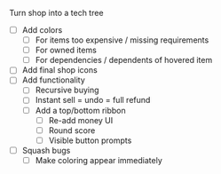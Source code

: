 Turn shop into a tech tree
- [ ] Add colors
	- [ ] For items too expensive / missing requirements
	- [ ] For owned items
	- [ ] For dependencies / dependents of hovered item
- [ ] Add final shop icons
- [ ] Add functionality
	- [ ] Recursive buying
	- [ ] Instant sell = undo = full refund
	- [ ] Add a top/bottom ribbon
		- [ ] Re-add money UI
		- [ ] Round score
		- [ ] Visible button prompts
- [ ] Squash bugs
	- [ ] Make coloring appear immediately